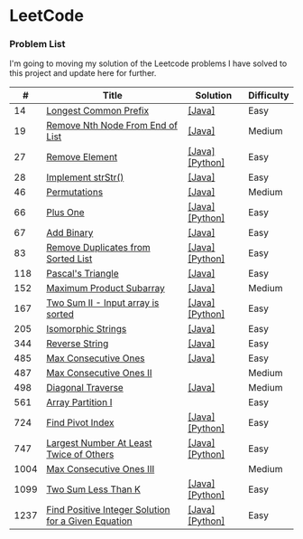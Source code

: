 # LeetCode

### Problem List

I'm going to moving my solution of the Leetcode problems I have solved to this project and update here for further.

| #    | Title                                                                                                                                   | Solution                                                                                                                                                                                                          | Difficulty |
| ---- | --------------------------------------------------------------------------------------------------------------------------------------- | ----------------------------------------------------------------------------------------------------------------------------------------------------------------------------------------------------------------- | ---------- |
| 14   | [Longest Common Prefix](/Problems_and_Solutions/0014_Longest-Common-Prefix)                                                             | [[Java]](/Problems_and_Solutions/0014_Longest-Common-Prefix/Solution.java)                                                                                                                                        | Easy       |
| 19   | [Remove Nth Node From End of List](/Problems_and_Solutions/0019_Remove-Nth-Node-From-End-of-List)                                       | [[Java]](/Problems_and_Solutions/0019_Remove-Nth-Node-From-End-of-List/Solution.java)                                                                                                                             | Medium     |
| 27   | [Remove Element](/Problems_and_Solutions/0027_Remove-Element)                                                                           | [[Java]](/Problems_and_Solutions/0027_Remove-Element/Solution.java)[[Python]](/Problems_and_Solutions/0027_Remove-Element/Solution.py)                                                                            | Easy       |
| 28   | [Implement strStr()](/Problems_and_Solutions/0028_Implement_strStr)                                                                     | [[Java]](/Problems_and_Solutions/0028_Implement_strStr/Solution.java)                                                                                                                                             | Easy       |
| 46   | [Permutations](https://leetcode.com/problems/permutations/)                                                                             | [[Java]](/Problems_and_Solutions/0046_permutations/Solution.java)                                                                                                                                                 | Medium     |
| 66   | [Plus One](/Problems_and_Solutions/0066_Plus-One)                                                                                       | [[Java]](/Problems_and_Solutions/0066_Plus-One/Solution.java) [[Python]](/Problems_and_Solutions/0066_Plus-One/Solution.py)                                                                                       | Easy       |
| 67   | [Add Binary](/Problems_and_Solutions/0067_Add-Binary)                                                                                   | [[Java]](/Problems_and_Solutions/0067_Add-Binary/Solution.java)                                                                                                                                                   | Easy       |
| 83   | [Remove Duplicates from Sorted List](/Problems_and_Solutions/0083_Remove-Duplicates-from-Sorted-List)                                   | [[Java]](/Problems_and_Solutions/0083_Remove-Duplicates-from-Sorted-List/Solution.java) [[Python]](/Problems_and_Solutions/0083_Remove-Duplicates-from-Sorted-List/Solution.py)                                   | Easy       |
| 118  | [Pascal's Triangle](/Problems_and_Solutions/0118_Pascals-Triangle)                                                                      | [[Java]](/Problems_and_Solutions/0118_Pascals-Triangle/Solution.java)                                                                                                                                             | Easy       |
| 152  | [Maximum Product Subarray](https://leetcode.com/problems/maximum-product-subarray/)                                                     | [[Java]](/Problems_and_Solutions/0152_maximum-product-subarray/Solution.java)                                                                                                                                     | Medium     |
| 167  | [Two Sum II - Input array is sorted](/Problems_and_Solutions/0167_Two-Sum-II_Input-array-is-sorted)                                     | [[Java]](/Problems_and_Solutions/0167_Two-Sum-II_Input-array-is-sorted/Solution.java) [[Python]](/Problems_and_Solutions/0167_Two-Sum-II_Input-array-is-sorted/Solution.py)                                       | Easy       |
| 205  | [Isomorphic Strings](https://leetcode.com/problems/isomorphic-strings/)                                                                 | [[Java]](/Problems_and_Solutions/0205_isomorphic-strings/Solution.java)                                                                                                                                           | Easy       |
| 344  | [Reverse String](/Problems_and_Solutions/0344_Reverse-String)                                                                           | [[Java]](/Problems_and_Solutions/0344_Reverse-String/Solution.java)                                                                                                                                               | Easy       |
| 485  | [Max Consecutive Ones](/Problems_and_Solutions/0485_Max-Consecutive-Ones)                                                               | [[Java]](/Problems_and_Solutions/0485_Max-Consecutive-Ones/Solution.java)                                                                                                                                         | Easy       |
| 487  | [Max Consecutive Ones II](/Problems_and_Solutions/1004_Max-Consecutive-Ones-II)                                                         |                                                                                                                                                                                                                   | Medium     |
| 498  | [Diagonal Traverse](/Problems_and_Solutions/0498_Diagonal-Traverse)                                                                     | [[Java]](/Problems_and_Solutions/0498_Diagonal-Traverse/Solution.java)                                                                                                                                            | Medium     |
| 561  | [Array Partition I](/Problems_and_Solutions/0561_Array-Partition-I)                                                                     |                                                                                                                                                                                                                   | Easy       |
| 724  | [Find Pivot Index](/Problems_and_Solutions/0724_Find-Pivot-Index)                                                                       | [[Java]](/Problems_and_Solutions/0724_Find-Pivot-Index/Solution.java) [[Python]](/Problems_and_Solutions/0724_Find-Pivot-Index/Solution.py)                                                                       | Easy       |
| 747  | [Largest Number At Least Twice of Others](/Problems_and_Solutions/0747_Largest-Number-At-Least-Twice-of-Others)                         | [[Java]](/Problems_and_Solutions/0747_Largest-Number-At-Least-Twice-of-Others/Solution.java) [[Python]](/Problems_and_Solutions/0747_Largest-Number-At-Least-Twice-of-Others/Solution.py)                         | Easy       |
| 1004 | [Max Consecutive Ones III](/Problems_and_Solutions/1004_Max-Consecutive-Ones-III)                                                       |                                                                                                                                                                                                                   | Medium     |
| 1099 | [Two Sum Less Than K](https://leetcode.com/problems/two-sum-less-than-k/)                                                               | [[Java]](/Problems_and_Solutions/1099_Two-Sum-Less-Than-K/Solution.java) [[Python]](/Problems_and_Solutions/1099_Two-Sum-Less-Than-K/Solution.py)                                                                 | Easy       |
| 1237 | [Find Positive Integer Solution for a Given Equation](/Problems_and_Solutions/1237_Find-Positive-Integer-Solution-for-a-Given-Equation) | [[Java]](/Problems_and_Solutions/1237_Find-Positive-Integer-Solution-for-a-Given-Equation/Solution.java) [[Python]](/Problems_and_Solutions/1237_Find-Positive-Integer-Solution-for-a-Given-Equation/Solution.py) | Easy       |
